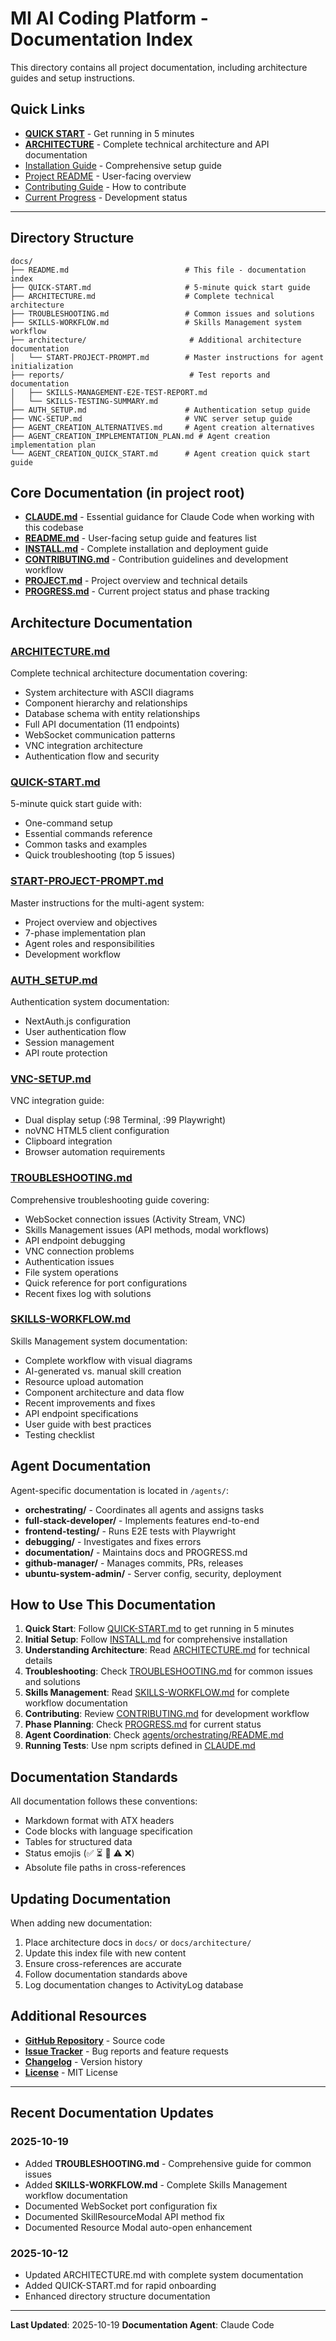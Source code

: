# MI AI Coding Platform - Documentation Index

This directory contains all project documentation, including architecture guides and setup instructions.

## Quick Links

- **[QUICK START](./QUICK-START.md)** - Get running in 5 minutes
- **[ARCHITECTURE](./ARCHITECTURE.md)** - Complete technical architecture and API documentation
- [Installation Guide](../INSTALL.md) - Comprehensive setup guide
- [Project README](../README.md) - User-facing overview
- [Contributing Guide](../CONTRIBUTING.md) - How to contribute
- [Current Progress](../PROGRESS.md) - Development status

---

## Directory Structure

```
docs/
├── README.md                          # This file - documentation index
├── QUICK-START.md                     # 5-minute quick start guide
├── ARCHITECTURE.md                    # Complete technical architecture
├── TROUBLESHOOTING.md                 # Common issues and solutions
├── SKILLS-WORKFLOW.md                 # Skills Management system workflow
├── architecture/                       # Additional architecture documentation
│   └── START-PROJECT-PROMPT.md        # Master instructions for agent initialization
├── reports/                            # Test reports and documentation
│   ├── SKILLS-MANAGEMENT-E2E-TEST-REPORT.md
│   └── SKILLS-TESTING-SUMMARY.md
├── AUTH_SETUP.md                      # Authentication setup guide
├── VNC-SETUP.md                       # VNC server setup guide
├── AGENT_CREATION_ALTERNATIVES.md     # Agent creation alternatives
├── AGENT_CREATION_IMPLEMENTATION_PLAN.md # Agent creation implementation plan
└── AGENT_CREATION_QUICK_START.md      # Agent creation quick start guide
```

## Core Documentation (in project root)

- **[CLAUDE.md](../CLAUDE.md)** - Essential guidance for Claude Code when working with this codebase
- **[README.md](../README.md)** - User-facing setup guide and features list
- **[INSTALL.md](../INSTALL.md)** - Complete installation and deployment guide
- **[CONTRIBUTING.md](../CONTRIBUTING.md)** - Contribution guidelines and development workflow
- **[PROJECT.md](../PROJECT.md)** - Project overview and technical details
- **[PROGRESS.md](../PROGRESS.md)** - Current project status and phase tracking

## Architecture Documentation

### [ARCHITECTURE.md](./ARCHITECTURE.md)
Complete technical architecture documentation covering:
- System architecture with ASCII diagrams
- Component hierarchy and relationships
- Database schema with entity relationships
- Full API documentation (11 endpoints)
- WebSocket communication patterns
- VNC integration architecture
- Authentication flow and security

### [QUICK-START.md](./QUICK-START.md)
5-minute quick start guide with:
- One-command setup
- Essential commands reference
- Common tasks and examples
- Quick troubleshooting (top 5 issues)

### [START-PROJECT-PROMPT.md](./architecture/START-PROJECT-PROMPT.md)
Master instructions for the multi-agent system:
- Project overview and objectives
- 7-phase implementation plan
- Agent roles and responsibilities
- Development workflow

### [AUTH_SETUP.md](./AUTH_SETUP.md)
Authentication system documentation:
- NextAuth.js configuration
- User authentication flow
- Session management
- API route protection

### [VNC-SETUP.md](./VNC-SETUP.md)
VNC integration guide:
- Dual display setup (:98 Terminal, :99 Playwright)
- noVNC HTML5 client configuration
- Clipboard integration
- Browser automation requirements

### [TROUBLESHOOTING.md](./TROUBLESHOOTING.md)
Comprehensive troubleshooting guide covering:
- WebSocket connection issues (Activity Stream, VNC)
- Skills Management issues (API methods, modal workflows)
- API endpoint debugging
- VNC connection problems
- Authentication issues
- File system operations
- Quick reference for port configurations
- Recent fixes log with solutions

### [SKILLS-WORKFLOW.md](./SKILLS-WORKFLOW.md)
Skills Management system documentation:
- Complete workflow with visual diagrams
- AI-generated vs. manual skill creation
- Resource upload automation
- Component architecture and data flow
- Recent improvements and fixes
- API endpoint specifications
- User guide with best practices
- Testing checklist

## Agent Documentation

Agent-specific documentation is located in `/agents/`:
- **orchestrating/** - Coordinates all agents and assigns tasks
- **full-stack-developer/** - Implements features end-to-end
- **frontend-testing/** - Runs E2E tests with Playwright
- **debugging/** - Investigates and fixes errors
- **documentation/** - Maintains docs and PROGRESS.md
- **github-manager/** - Manages commits, PRs, releases
- **ubuntu-system-admin/** - Server config, security, deployment

## How to Use This Documentation

1. **Quick Start**: Follow [QUICK-START.md](./QUICK-START.md) to get running in 5 minutes
2. **Initial Setup**: Follow [INSTALL.md](../INSTALL.md) for comprehensive installation
3. **Understanding Architecture**: Read [ARCHITECTURE.md](./ARCHITECTURE.md) for technical details
4. **Troubleshooting**: Check [TROUBLESHOOTING.md](./TROUBLESHOOTING.md) for common issues and solutions
5. **Skills Management**: Read [SKILLS-WORKFLOW.md](./SKILLS-WORKFLOW.md) for complete workflow documentation
6. **Contributing**: Review [CONTRIBUTING.md](../CONTRIBUTING.md) for development workflow
7. **Phase Planning**: Check [PROGRESS.md](../PROGRESS.md) for current status
8. **Agent Coordination**: Check [agents/orchestrating/README.md](../agents/orchestrating/README.md)
9. **Running Tests**: Use npm scripts defined in [CLAUDE.md](../CLAUDE.md)

## Documentation Standards

All documentation follows these conventions:
- Markdown format with ATX headers
- Code blocks with language specification
- Tables for structured data
- Status emojis (✅ ⏳ 🔄 ⚠️ ❌)
- Absolute file paths in cross-references

## Updating Documentation

When adding new documentation:
1. Place architecture docs in `docs/` or `docs/architecture/`
2. Update this index file with new content
3. Ensure cross-references are accurate
4. Follow documentation standards above
5. Log documentation changes to ActivityLog database

## Additional Resources

- **[GitHub Repository](https://github.com/amirtafreshi/mi-ai-coding)** - Source code
- **[Issue Tracker](https://github.com/amirtafreshi/mi-ai-coding/issues)** - Bug reports and feature requests
- **[Changelog](../CHANGELOG.md)** - Version history
- **[License](../LICENSE)** - MIT License

---

## Recent Documentation Updates

### 2025-10-19
- Added **TROUBLESHOOTING.md** - Comprehensive guide for common issues
- Added **SKILLS-WORKFLOW.md** - Complete Skills Management workflow documentation
- Documented WebSocket port configuration fix
- Documented SkillResourceModal API method fix
- Documented Resource Modal auto-open enhancement

### 2025-10-12
- Updated ARCHITECTURE.md with complete system documentation
- Added QUICK-START.md for rapid onboarding
- Enhanced directory structure documentation

---

**Last Updated**: 2025-10-19
**Documentation Agent**: Claude Code
